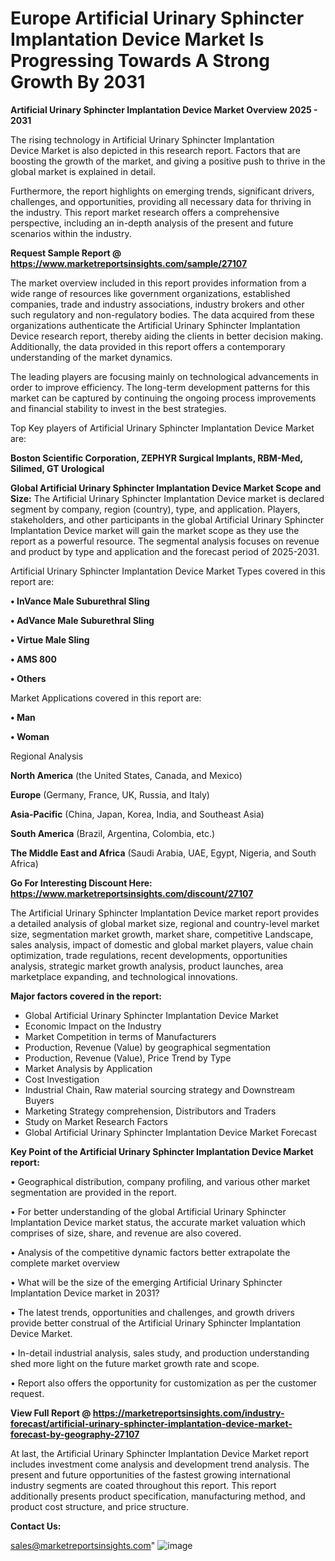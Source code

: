  # Europe Artificial Urinary Sphincter Implantation Device Market Is Progressing Towards A Strong Growth By 2031

<Strong> Artificial Urinary Sphincter Implantation Device Market Overview 2025 - 2031</strong>

The rising technology in Artificial Urinary Sphincter Implantation Device Market is also depicted in this research report. Factors that are boosting the growth of the market, and giving a positive push to thrive in the global market is explained in detail.

Furthermore, the report highlights on emerging trends, significant drivers, challenges, and opportunities, providing all necessary data for thriving in the industry. This report market research offers a comprehensive perspective, including an in-depth analysis of the present and future scenarios within the industry.

<strong>Request Sample Report @ <a href=https://www.marketreportsinsights.com/sample/27107>https://www.marketreportsinsights.com/sample/27107</a></strong>

The market overview included in this report provides information from a wide range of resources like government organizations, established companies, trade and industry associations, industry brokers and other such regulatory and non-regulatory bodies. The data acquired from these organizations authenticate the Artificial Urinary Sphincter Implantation Device research report, thereby aiding the clients in better decision making. Additionally, the data provided in this report offers a contemporary understanding of the market dynamics.

The leading players are focusing mainly on technological advancements in order to improve efficiency. The long-term development patterns for this market can be captured by continuing the ongoing process improvements and financial stability to invest in the best strategies.

Top Key players of Artificial Urinary Sphincter Implantation Device Market are:

<strong>Boston Scientific Corporation, ZEPHYR Surgical Implants, RBM-Med, Silimed, GT Urological</strong>

<strong><b>Global Artificial Urinary Sphincter Implantation Device Market Scope and Size:</b></strong>
The Artificial Urinary Sphincter Implantation Device market is declared segment by company, region (country), type, and application. Players, stakeholders, and other participants in the global Artificial Urinary Sphincter Implantation Device market will gain the market scope as they use the report as a powerful resource. The segmental analysis focuses on revenue and product by type and application and the forecast period of 2025-2031.

Artificial Urinary Sphincter Implantation Device Market Types covered in this report are:

<strong>• InVance Male Suburethral Sling

• AdVance Male Suburethral Sling

• Virtue Male Sling

• AMS 800

• Others</strong>

Market Applications covered in this report are:

<strong>• Man

• Woman</strong> 

Regional Analysis

<strong>North America</strong> (the United States, Canada, and Mexico)

<strong>Europe</strong> (Germany, France, UK, Russia, and Italy)

<strong>Asia-Pacific</strong> (China, Japan, Korea, India, and Southeast Asia)

<strong>South America</strong> (Brazil, Argentina, Colombia, etc.)

<strong>The Middle East and Africa</strong> (Saudi Arabia, UAE, Egypt, Nigeria, and South Africa)

<strong>Go For Interesting Discount Here: <a href=https://www.marketreportsinsights.com/discount/27107>https://www.marketreportsinsights.com/discount/27107</a></strong>

The Artificial Urinary Sphincter Implantation Device market report provides a detailed analysis of global market size, regional and country-level market size, segmentation market growth, market share, competitive Landscape, sales analysis, impact of domestic and global market players, value chain optimization, trade regulations, recent developments, opportunities analysis, strategic market growth analysis, product launches, area marketplace expanding, and technological innovations.

<strong><b>Major factors covered in the report:</b></strong>
<ul>
  <li>Global Artificial Urinary Sphincter Implantation Device Market </li>
  <li>Economic Impact on the Industry</li>
  <li>Market Competition in terms of Manufacturers</li>
  <li>Production, Revenue (Value) by geographical segmentation</li>
  <li>Production, Revenue (Value), Price Trend by Type</li>
  <li>Market Analysis by Application</li>
  <li>Cost Investigation</li>
  <li>Industrial Chain, Raw material sourcing strategy and Downstream Buyers</li>
  <li>Marketing Strategy comprehension, Distributors and Traders</li>
  <li>Study on Market Research Factors</li>
  <li>Global Artificial Urinary Sphincter Implantation Device Market Forecast</li>
</ul>

<strong><b>Key Point of the Artificial Urinary Sphincter Implantation Device Market report:</b></strong>

• Geographical distribution, company profiling, and various other market segmentation are provided in the report.

• For better understanding of the global Artificial Urinary Sphincter Implantation Device market status, the accurate market valuation which comprises of size, share, and revenue are also covered.

• Analysis of the competitive dynamic factors better extrapolate the complete market overview

• What will be the size of the emerging Artificial Urinary Sphincter Implantation Device market in 2031?

• The latest trends, opportunities and challenges, and growth drivers provide better construal of the Artificial Urinary Sphincter Implantation Device Market.

• In-detail industrial analysis, sales study, and production understanding shed more light on the future market growth rate and scope.

• Report also offers the opportunity for customization as per the customer request.

<strong><b>View Full Report @ <a href=https://marketreportsinsights.com/industry-forecast/artificial-urinary-sphincter-implantation-device-market-forecast-by-geography-27107>https://marketreportsinsights.com/industry-forecast/artificial-urinary-sphincter-implantation-device-market-forecast-by-geography-27107</a></b></strong>


At last, the Artificial Urinary Sphincter Implantation Device Market report includes investment come analysis and development trend analysis. The present and future opportunities of the fastest growing international industry segments are coated throughout this report. This report additionally presents product specification, manufacturing method, and product cost structure, and price structure.

<strong>Contact Us:</strong>

sales@marketreportsinsights.com"
![image](https://github.com/user-attachments/assets/f22f392b-f5d1-4364-8307-43fbb3714588)
